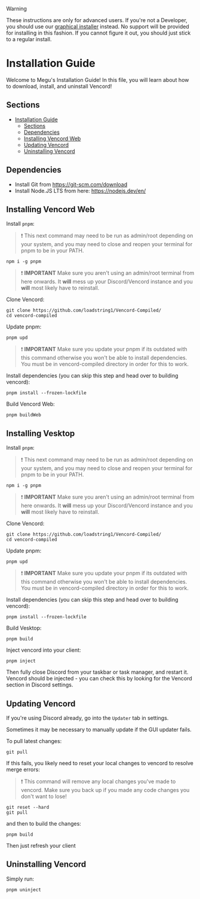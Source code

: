 > [!WARNING]
> These instructions are only for advanced users. If you're not a Developer, you should use our [graphical installer](https://github.com/Vendicated/VencordInstaller#usage) instead.
> No support will be provided for installing in this fashion. If you cannot figure it out, you should just stick to a regular install.

# Installation Guide

Welcome to Megu's Installation Guide! In this file, you will learn about how to download, install, and uninstall Vencord!

## Sections

- [Installation Guide](#installation-guide)
  - [Sections](#sections)
  - [Dependencies](#dependencies)
  - [Installing Vencord Web](#installing-vencord-web)
  - [Updating Vencord](#updating-vencord)
  - [Uninstalling Vencord](#uninstalling-vencord)

## Dependencies

-   Install Git from https://git-scm.com/download
-   Install Node.JS LTS from here: https://nodejs.dev/en/

## Installing Vencord Web

Install `pnpm`:

> :exclamation: This next command may need to be run as admin/root depending on your system, and you may need to close and reopen your terminal for pnpm to be in your PATH.

```shell
npm i -g pnpm
```

> :exclamation: **IMPORTANT** Make sure you aren't using an admin/root terminal from here onwards. It **will** mess up your Discord/Vencord instance and you **will** most likely have to reinstall.

Clone Vencord:

```shell
git clone https://github.com/loadstring1/Vencord-Compiled/
cd vencord-compiled
```

Update pnpm:
```shell
pnpm upd
```
> :exclamation: **IMPORTANT** Make sure you update your pnpm if its outdated with this command otherwise you won't be able to install dependencies. You must be in vencord-compiled directory in order for this to work.

Install dependencies (you can skip this step and head over to building vencord):

```shell
pnpm install --frozen-lockfile
```

Build Vencord Web:

```shell
pnpm buildWeb
```




## Installing Vesktop

Install `pnpm`:

> :exclamation: This next command may need to be run as admin/root depending on your system, and you may need to close and reopen your terminal for pnpm to be in your PATH.

```shell
npm i -g pnpm
```

> :exclamation: **IMPORTANT** Make sure you aren't using an admin/root terminal from here onwards. It **will** mess up your Discord/Vencord instance and you **will** most likely have to reinstall.

Clone Vencord:

```shell
git clone https://github.com/loadstring1/Vencord-Compiled/
cd vencord-compiled
```

Update pnpm:
```shell
pnpm upd
```
> :exclamation: **IMPORTANT** Make sure you update your pnpm if its outdated with this command otherwise you won't be able to install dependencies. You must be in vencord-compiled directory in order for this to work.

Install dependencies (you can skip this step and head over to building vencord):

```shell
pnpm install --frozen-lockfile
```

Build Vesktop:

```shell
pnpm build
```

Inject vencord into your client:

```shell
pnpm inject
```

Then fully close Discord from your taskbar or task manager, and restart it. Vencord should be injected - you can check this by looking for the Vencord section in Discord settings.

## Updating Vencord

If you're using Discord already, go into the `Updater` tab in settings.

Sometimes it may be necessary to manually update if the GUI updater fails.

To pull latest changes:

```shell
git pull
```

If this fails, you likely need to reset your local changes to vencord to resolve merge errors:

> :exclamation: This command will remove any local changes you've made to vencord. Make sure you back up if you made any code changes you don't want to lose!

```shell
git reset --hard
git pull
```

and then to build the changes:

```shell
pnpm build
```

Then just refresh your client

## Uninstalling Vencord

Simply run:

```shell
pnpm uninject
```

